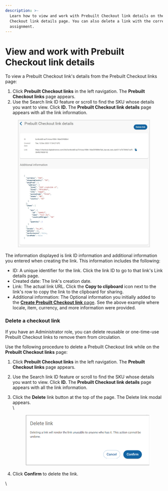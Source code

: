 ```yaml
---
description: >-
  Learn how to view and work with Prebuilt Checkout link details on the Prebuilt
  Checkout link details page. You can also delete a link with the correct role
  assignment.
---
```


# View and work with Prebuilt Checkout link details

To view a Prebuilt Checkout link's details from the Prebuilt Checkout links page:

1. Click **Prebuilt Checkout links** in the left navigation. The **Prebuilt Checkout links** page appears.
2. &#x20;Use the Search link ID feature or scroll to find the SKU whose details you want to view. Click **ID.** The **Prebuilt Checkout link details** page appears with all the link information.

<figure><img src="../../../../.gitbook/assets/12_15 PBC links details page (1).png" alt=""><figcaption></figcaption></figure>

The information displayed is link ID information and additional information you entered when creating the link. This information includes the following:

* ID: A unique identifier for the link. Click the link ID to go to that link's Link details page.
* Created date: The link's creation date.&#x20;
* Link: The actual link URL. Click the **Copy to clipboard** icon next to the link's row to copy the link to the clipboard for sharing.
* Additional information: The Optional information you initially added to the [**Create Prebuilt Checkout link** page](generate-prebuilt-checkout-links.md). See the above example where locale, item, currency, and more information were provided.

### Delete a checkout link

If you have an Administrator role, you can delete reusable or one-time-use Prebuilt Checkout links to remove them from circulation.

Use the following procedure to delete a Prebuilt Checkout link while on the **Prebuilt Checkout links** page:

1. Click **Prebuilt Checkout links** in the left navigation. The **Prebuilt Checkout links** page appears.
2. &#x20;Use the Search link ID feature or scroll to find the SKU whose details you want to view. Click **ID.** The **Prebuilt Checkout link details** page appears with all the link information.
3.  Click the **Delete** link button at the top of the page. The Delete link modal appears.\
    \


    <figure><img src="../../../../.gitbook/assets/image (237).png" alt=""><figcaption></figcaption></figure>
4. Click **Confirm** to delete the link.

\
